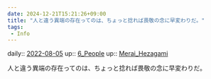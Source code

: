 ```yaml
---
date: 2024-12-21T15:21:26+09:00
title: "人と違う異端の存在ってのは、ちょっと捻れば畏敬の念に早変わりだ。"
tags:
 - Info
---
```


daily:: [2022-08-05](../Daily_Note/2022-08-05.md)
up:: [6_People](../Bar/Novel/Nacaria/6_People.md)
up:: [Merai_Hezagami](../Bar/Novel/Nacaria/Merai_Hezagami.md)

人と違う異端の存在ってのは、ちょっと捻れば畏敬の念に早変わりだ。
